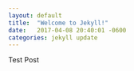 ```yaml
---
layout: default
title:  "Welcome to Jekyll!"
date:   2017-04-08 20:40:01 -0600
categories: jekyll update
---
```


Test Post
